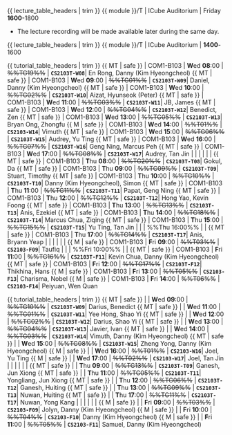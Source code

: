 <span id="lectures-s1">

{{ lecture_table_headers | trim }}
{{ module }}/T | ICube Auditorium | Friday **1600**-1800

<!--
* As the lectures are repeats of each other, ==you may attend any of the two, except in weeks== the lecture is used for the practical exam (PE) or the PE dry run.<br>
 You may want to attend the CS2103 lecture even if you are in CS2103T, given the CS2103 class size is smaller (hence, lower chance of Zoom bandwidth issues). -->

* The lecture recording will be made available later during the same day. <!-- Only one of the two lecture recordings will be released, as they are both supposed to contain the same content. -->
</span>

<span id="lectures-s2">

{{ lecture_table_headers | trim }}
{{ module }}/T | ICube Auditorium | **1400**-1600
</span>

<span id="tutorials-s1">

{{ tutorial_table_headers | trim }}
{{ MT | safe }} | COM1-B103 | **W**ed  **08**:00 | ~~%%TG19%%~~ | **`CS2103T-W08`**| En Rong, Danny (Kim Hyeongcheol)
{{ MT | safe }} | COM1-B103 | **W**ed  **09**:00 | ~~%%TG01%%~~ | **`CS2103T-W09`**| Daniel, Danny (Kim Hyeongcheol)
{{ MT | safe }} | COM1-B103 | **W**ed  **10**:00 | ~~%%TG02%%~~ | **`CS2103T-W10`**| Aizat, Hyunseok (Peter)
{{ MT | safe }} | COM1-B103 | **W**ed  **11**:00 | ~~%%TG03%%~~ | **`CS2103T-W11`**| JB, James
{{ MT | safe }} | COM1-B103 | **W**ed  **12**:00 | ~~%%TG04%%~~ | **`CS2103T-W12`**| Benedict, Zen
{{ MT | safe }} | COM1-B103 | **W**ed  **13**:00 | ~~%%TG05%%~~ | **`CS2103T-W13`**| Bryan Ong, Zhongfu
{{ M | safe }} | COM1-B103 | **W**ed  **14**:00 | ~~%%T01%%~~ | **`CS2103-W14`**| Vimuth
{{ MT | safe }} | COM1-B103 | **W**ed  **15**:00 | ~~%%TG06%%~~ | **`CS2103T-W15`**| Audrey, Yu Ting
{{ MT | safe }} | COM1-B103 | **W**ed  **16**:00 | ~~%%TG07%%~~ | **`CS2103T-W16`**| Geng Ning, Marcus Peh
{{ MT | safe }} | COM1-B103 | **W**ed  **17**:00 | ~~%%TG08%%~~ | **`CS2103T-W17`**| Audrey, Tan Jin
 | | | | | |
{{ MT | safe }} | COM1-B103 | **T**hu  **08**:00 | ~~%%TG20%%~~ | **`CS2103T-T08`**| Gokul, Da
{{ MT | safe }} | COM1-B103 | **T**hu  **09**:00 | ~~%%TG09%%~~ | **`CS2103T-T09`**| Stuart, Timothy
{{ MT | safe }} | COM1-B103 | **T**hu  **10**:00 | ~~%%TG10%%~~ | **`CS2103T-T10`**| Danny (Kim Hyeongcheol), Simon
{{ MT | safe }} | COM1-B103 | **T**hu  **11**:00 | ~~%%TG11%%~~ | **`CS2103T-T11`**| Papat, Geng Ning
{{ MT | safe }} | COM1-B103 | **T**hu  **12**:00 | ~~%%TG12%%~~ | **`CS2103T-T12`**| Hong Yao, Kevin Foong
{{ MT | safe }} | COM1-B103 | **T**hu  **13**:00 | ~~%%TG13%%~~ | **`CS2103T-T13`**| Anis, Ezekiel
{{ MT | safe }} | COM1-B103 | **T**hu  **14**:00 | ~~%%TG18%%~~ | **`CS2103T-T14`**| Marcus Chua, Ziqing
{{ MT | safe }} | COM1-B103 | **T**hu  **15**:00 | ~~%%TG15%%~~ | **`CS2103T-T15`**| Yu Ting, Tan Jin
 | | | %%Thu 16:00%% | |
{{ MT | safe }} | COM1-B103 | **T**hu  **17**:00 | ~~%%TG14%%~~ | **`CS2103T-T17`**| Anis, Bryann Yeap
 | | | | | |
{{ M | safe }} | COM1-B103 | **F**ri  **09**:00 | ~~%%T03%%~~ | **`CS2103-F09`**| Taufiq
 | | | %%Fri 10:00%%  | |
{{ MT | safe }} | COM1-B103 | **F**ri  **11**:00 | ~~%%TG16%%~~ | **`CS2103T-F11`**| Kevin Chua, Danny (Kim Hyeongcheol)
{{ MT | safe }} | COM1-B103 | **F**ri  **12**:00 | ~~%%TG17%%~~ | **`CS2103T-F12`**| Thikhina, Hans
{{ M | safe }} | COM1-B103 | **F**ri  **13**:00 | ~~%%T05%%~~ | **`CS2103-F13`**| Charisma, Nobel
{{ M | safe }} | COM1-B103 | **F**ri  **14**:00 | ~~%%T06%%~~ | **`CS2103-F14`**| Peiyuan, Wen Quan
</span>

<span id="tutorials-s2">

{{ tutorial_table_headers | trim }}
{{ MT | safe }} | | **W**ed  **09**:00 | ~~%%TG10%%~~ | **`CS2103T-W09`**| Darius, Benedict
{{ MT | safe }} | | **W**ed  **11**:00 | ~~%%TG01%%~~ | **`CS2103T-W11`**| Yee Hong, Shao Yi
{{ MT | safe }} | | **W**ed  **12**:00 | ~~%%TG02%%~~ | **`CS2103T-W12`**| Darius, Shao Yi
{{ MT | safe }} | | **W**ed  **13**:00 | ~~%%TG04%%~~ | **`CS2103T-W13`**| Javier, Ivan
{{ MT | safe }} | | **W**ed  **14**:00 | ~~%%TG03%%~~ | **`CS2103T-W14`**| Vimuth, Danny (Kim Hyeongcheol)
{{ MT | safe }} | | **W**ed  **15**:00 | ~~%%TG08%%~~ | **`CS2103T-W15`**| Zheng Yong, Danny (Kim Hyeongcheol)
{{ M | safe }} | | **W**ed  **16**:00 | ~~%%T01%%~~ | **`CS2103-W16`**| Joel, Yu Ting
{{ M | safe }} | | **W**ed  **17**:00 | ~~%%T02%%~~ | **`CS2103-W17`**| Joel, Tan Jin
 | | | | | |
{{ MT | safe }} | | **T**hu  **09**:00 | ~~%%TG13%%~~ | **`CS2103T-T09`**| Ganesh, Jun Xiong
{{ MT | safe }} | | **T**hu  **11**:00 | ~~%%TG05%%~~ | **`CS2103T-T11`**| Yongliang, Jun Xiong
{{ MT | safe }} | | **T**hu  **12**:00 | ~~%%TG06%%~~ | **`CS2103T-T12`**| Ganesh, Huiting
{{ MT | safe }} | | **T**hu  **13**:00 | ~~%%TG09%%~~ | **`CS2103T-T13`**| Nuwan, Huiting
{{ MT | safe }} | | **T**hu  **17**:00 | ~~%%TG11%%~~ | **`CS2103T-T17`**| Nuwan, Yong Kang
 | | | | | |
{{ M | safe }} | | **F**ri  **09**:00 | ~~%%T03%%~~ | **`CS2103-F09`**| Jolyn, Danny (Kim Hyeongcheol)
{{ M | safe }} | | **F**ri  **10**:00 | ~~%%T04%%~~ | **`CS2103-F10`**| Danny (Kim Hyeongcheol)
{{ M | safe }} | | **F**ri  **11**:00 | ~~%%T05%%~~ | **`CS2103-F11`**| Samuel, Danny (Kim Hyeongcheol)
</span>

